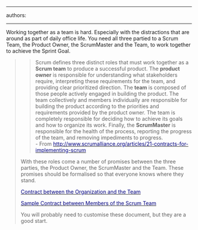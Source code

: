 

---
authors:

---




<span class='intro'> Working together as a team is hard. Especially with the distractions that are around as part of daily office life. You need all three partied to a Scrum Team, the Product Owner, the ScrumMaster and the Team, to work together to achieve&#160;the Sprint Goal. 
 </span>


  <blockquote>
    <blockquote style="margin-right&#58;0px;" dir="ltr">
<p>Scrum defines three distinct roles that must work together as a <strong>Scrum team</strong> to produce a successful product. The <strong>product owner</strong> is responsible for understanding what stakeholders require, interpreting these requirements for the team, and providing clear prioritized direction. The <strong>team</strong> is composed of those people actively engaged in building the product. The team collectively and members individually are responsible for building the product according to the priorities and requirements provided by the product owner. The team is completely responsible for deciding how to achieve its goals and how to organize its work. Finally, the <strong>ScrumMaster</strong> is responsible for the health of the process, reporting the progress of the team, and removing impediments to progress. <br>
- From <a shape="rect" href="http&#58;//www.scrumalliance.org/articles/21-contracts-for-implementing-scrum"><font color="#000080">http&#58;//www.scrumalliance.org/articles/21-contracts-for-implementing-scrum</font></a> </p>
</blockquote>
<p>With these roles come a number of promises between the three parties, the Product Owner, the ScrumMaster and the Team. These promises should be formalised so that everyone knows where they stand.</p>
<p><a shape="rect" href="http&#58;//www.scrumalliance.org/resource_download/5" title="http&#58;//www.scrumalliance.org/resource_download/5" target="_blank"><font color="#000080">Contract between the Organization and the Team</font></a></p>
<p><a shape="rect" href="http&#58;//www.scrumalliance.org/resource_download/4" title="Download Now"><font color="#000080">Sample Contract between Members of the Scrum Team</font></a></p>
<p>You will probably need to customise these document, but they are a good start.</p>
</blockquote>



